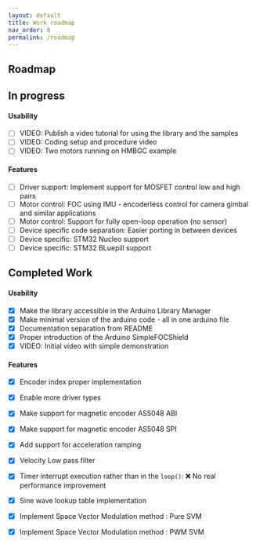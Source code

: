 ```yaml
---
layout: default
title: Work roadmap
nav_order: 8
permalink: /roadmap
---
```


##  Roadmap
## In progress
#### Usability 
- [ ] VIDEO: Publish a video tutorial for using the library and the samples  
- [ ] VIDEO: Coding setup and procedure video
- [ ] VIDEO: Two motors running on HMBGC example

#### Features
- [ ] Driver support: Implement support for MOSFET control low and high pairs
- [ ] Motor control: FOC using IMU - encoderless control for camera gimbal and similar applications
- [ ] Motor control: Support for fully open-loop operation (no sensor)
- [ ] Device specific code separation: Easier porting in between devices
- [ ] Device specific: STM32 Nucleo support
- [ ] Device specific: STM32 BLuepill support

## Completed Work
#### Usability 
- [x] Make the library accessible in the Arduino Library Manager 
- [x] Make minimal version of the arduino code - all in one arduino file
- [x] Documentation separation from README
- [x] Proper introduction of the Arduino <span class="simple">Simple<span class="foc">FOC</span>Shield</span>
- [x] VIDEO: Initial video with simple demonstration

#### Features
- [x] Encoder index proper implementation
- [x] Enable more driver types 
- [x] Make support for magnetic encoder AS5048 ABI
- [x] Make support for magnetic encoder AS5048 SPI
- [x] Add support for acceleration ramping
- [x] Velocity Low pass filter
- [x] Timer interrupt execution rather than in the `loop()`: ❌ No real performance improvement
- [x] Sine wave lookup table implementation
- [X] Implement Space Vector Modulation method : Pure SVM
- [x] Implement Space Vector Modulation method : PWM SVM



